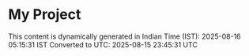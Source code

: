 # My Project

This content is dynamically generated in Indian Time (IST): 2025-08-16 05:15:31 IST
Converted to UTC: 2025-08-15 23:45:31 UTC
